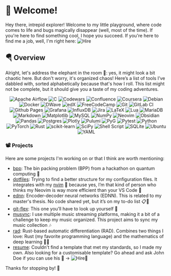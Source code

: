 # 👋 Welcome!

Hey there, intrepid explorer! Welcome to my little playground, where code comes to life and bugs magically disappear (well, most of the time). If you're here to find something cool, I hope you succeed. If you're here to find me a job, well, I'm right here: ![Hire](https://img.shields.io/badge/Available_for_Hire-brightgreen)

## 🪂 Overview

Alright, let's address the elephant in the room 🐘: yes, it might look a bit chaotic here. But don't worry, it's organized chaos! Here’s a list of tools I’ve dabbled with, sorted alphabetically because that's how I roll. This list might not be complete, but it should give you a taste of my coding adventures.

<div align="center">

![Apache Airflow](https://img.shields.io/badge/Apache%20Airflow-017CEE?style=for-the-badge&logo=Apache%20Airflow&logoColor=white)
![C](https://img.shields.io/badge/c-%2300599C.svg?style=for-the-badge&logo=c&logoColor=white)
![Codewars](https://img.shields.io/badge/Codewars-B1361E?style=for-the-badge&logo=codewars&logoColor=grey)
![Confluence](https://img.shields.io/badge/confluence-%23172BF4.svg?style=for-the-badge&logo=confluence&logoColor=white)
![Coursera](https://img.shields.io/badge/Coursera-%230056D2.svg?style=for-the-badge&logo=Coursera&logoColor=white)
![Debian](https://img.shields.io/badge/Debian-D70A53?style=for-the-badge&logo=debian&logoColor=white)
![Docker](https://img.shields.io/badge/docker-%230db7ed.svg?style=for-the-badge&logo=docker&logoColor=white)
![DWave](https://img.shields.io/badge/dwave-%23008CD7.svg?style=for-the-badge&logo=dwavesystems&logoColor=white)
![edX](https://img.shields.io/badge/edX-%2302262B.svg?style=for-the-badge&logo=edX&logoColor=white)
![FreeCodeCamp](https://img.shields.io/badge/Freecodecamp-%23123.svg?&style=for-the-badge&logo=freecodecamp&logoColor=green)
![Git](https://img.shields.io/badge/git-%23F05033.svg?style=for-the-badge&logo=git&logoColor=white)
![GitLab CI](https://img.shields.io/badge/gitlab%20ci-%23181717.svg?style=for-the-badge&logo=gitlab&logoColor=white)
![Github Pages](https://img.shields.io/badge/github%20pages-121013?style=for-the-badge&logo=github&logoColor=white)
![Grafana](https://img.shields.io/badge/grafana-%23F46800.svg?style=for-the-badge&logo=grafana&logoColor=white)
![InfluxDB](https://img.shields.io/badge/InfluxDB-22ADF6?style=for-the-badge&logo=InfluxDB&logoColor=white)
![Jira](https://img.shields.io/badge/jira-%230A0FFF.svg?style=for-the-badge&logo=jira&logoColor=white)
![LaTeX](https://img.shields.io/badge/latex-%23008080.svg?style=for-the-badge&logo=latex&logoColor=white)
![Lua](https://img.shields.io/badge/lua-%232C2D72.svg?style=for-the-badge&logo=lua&logoColor=white)
![MariaDB](https://img.shields.io/badge/MariaDB-003545?style=for-the-badge&logo=mariadb&logoColor=white)
![Markdown](https://img.shields.io/badge/markdown-%23000000.svg?style=for-the-badge&logo=markdown&logoColor=white)
![Matplotlib](https://img.shields.io/badge/Matplotlib-%23ffffff.svg?style=for-the-badge&logo=Matplotlib&logoColor=black)
![MySQL](https://img.shields.io/badge/mysql-4479A1.svg?style=for-the-badge&logo=mysql&logoColor=white)
![NumPy](https://img.shields.io/badge/numpy-%23013243.svg?style=for-the-badge&logo=numpy&logoColor=white)
![Neovim](https://img.shields.io/badge/NeoVim-%2357A143.svg?&style=for-the-badge&logo=neovim&logoColor=white)
![Obsidian](https://img.shields.io/badge/Obsidian-%23483699.svg?style=for-the-badge&logo=obsidian&logoColor=white)
![Pandas](https://img.shields.io/badge/pandas-%23150458.svg?style=for-the-badge&logo=pandas&logoColor=white)
![Postgres](https://img.shields.io/badge/postgres-%23316192.svg?style=for-the-badge&logo=postgresql&logoColor=white)
![Plotly](https://img.shields.io/badge/Plotly-%233F4F75.svg?style=for-the-badge&logo=plotly&logoColor=white)
![Pulumi](https://img.shields.io/badge/Pulumi-%238A3391.svg?style=for-the-badge&logo=Pulumi&logoColor=white)
![PyG](https://img.shields.io/badge/pyg-%233C2179.svg?style=for-the-badge&logo=pyg&logoColor=white)
![Pytest](https://img.shields.io/badge/pytest-%230A9EDC.svg?style=for-the-badge&logo=pytest&logoColor=white)
![Python](https://img.shields.io/badge/python-3670A0?style=for-the-badge&logo=python&logoColor=ffdd54)
![PyTorch](https://img.shields.io/badge/PyTorch-%23EE4C2C.svg?style=for-the-badge&logo=PyTorch&logoColor=white)
![Rust](https://img.shields.io/badge/rust-%23000000.svg?style=for-the-badge&logo=rust&logoColor=white)
![scikit-learn](https://img.shields.io/badge/scikit--learn-%23F7931E.svg?style=for-the-badge&logo=scikit-learn&logoColor=white)
![SciPy](https://img.shields.io/badge/SciPy-%230C55A5.svg?style=for-the-badge&logo=scipy&logoColor=%white)
![Shell Script](https://img.shields.io/badge/shell_script-%23121011.svg?style=for-the-badge&logo=gnu-bash&logoColor=white)
![SQLite](https://img.shields.io/badge/sqlite-%2307405e.svg?style=for-the-badge&logo=sqlite&logoColor=white)
![Ubuntu](https://img.shields.io/badge/Ubuntu-E95420?style=for-the-badge&logo=ubuntu&logoColor=white)
![YAML](https://img.shields.io/badge/yaml-%23ffffff.svg?style=for-the-badge&logo=yaml&logoColor=151515)

</div>

### 📽️ Projects

Here are some projects I'm working on or that I think are worth mentioning:

- [bpp](https://github.com/klepp0/bpp): The bin packing problem (BPP) from a hackathon on quantum computing 🔪
- [dotfiles](https://github.com/klepp0/dotfiles): Trying to find a better structure for my configuration files. It integrates with my [nvim](https://github.com/klepp0/nvim) 🪬 because yes, I’m that kind of person who thinks my Neovim is way more efficient than your VS Code 🤯
- [ednn](https://github.com/klepp0/ednn): Encoder-decoder neural networks (EDNN). This is related to my master's thesis. No code shared yet, but it’s on my to-do list 📋👀
- [git-flex](https://github.com/klepp0/git-flex): This one you’ll have to look up yourself 🦾
- [musync](https://github.com/klepp0/musync): I use multiple music streaming platforms, making it a bit of a challenge to keep my music organized. This project aims to sync my music collection 🎶
- [rad](https://github.com/hidal00p/rad): Rust-based automatic differentiation (RAD). Combines two things I love: Rust (my favorite programming language) and the mathematics of deep learning 🦀🧮
- [resume](https://github.com/klepp0/resume): Couldn't find a template that met my standards, so I made my own. Also looking for a customisable template? Go ahead and ask John Doe if you can use his 🥸 → ![Hire](https://img.shields.io/badge/Available_for_Hire-brightgreen)👀

Thanks for stopping by! 🐌 
